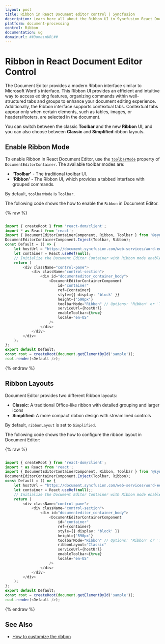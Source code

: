 ```yaml
---
layout: post
title: Ribbon in React Document editor control | Syncfusion
description: Learn here all about the Ribbon UI in Syncfusion React Document editor control, how to switch between Ribbon and Toolbar modes.
platform: document-processing
control: Ribbon
documentation: ug
domainurl: ##DomainURL##
---
```


# Ribbon in React Document Editor Control

The Document Editor provides a modern Ribbon interface similar to Microsoft Word's interface. This Ribbon UI provides an efficient and intuitive way to access editing features, organizing commands within well-structured tabs and groups to enhance your document editing experience. Additionally, the Ribbon interface supports contextual tabs. Contextual tabs appear only when certain elements, such as tables, images, or headers/footers, are selected in the document.

You can switch between the classic **Toolbar** and the new **Ribbon** UI, and you can also choose between **Classic** and **Simplified** ribbon layouts.

## Enable Ribbon Mode

To enable Ribbon in React Document Editor, use the [`toolbarMode`](https://ej2.syncfusion.com/react/documentation/api/document-editor-container#toolbarmode) property of `DocumentEditorContainer`. The available toolbar modes are:

- **'Toolbar'** - The traditional toolbar UI.
- **'Ribbon'** - The Ribbon UI, which provides a tabbed interface with grouped commands.

By default, `toolbarMode` is `Toolbar`.

The following code shows the how to enable the `Ribbon` in Document Editor.

{% raw %}

```ts

import { createRoot } from 'react-dom/client';
import * as React from 'react';
import { DocumentEditorContainerComponent, Ribbon, Toolbar } from '@syncfusion/ej2-react-documenteditor';
DocumentEditorContainerComponent.Inject(Toolbar, Ribbon);
const Default = () => {
    let hostUrl = "https://document.syncfusion.com/web-services/word-editor/api/documenteditor/";
    let container = React.useRef(null);
    // Initialize the Document Editor Container with Ribbon mode enabled
    return (
        <div className="control-pane">
            <div className="control-section">
                <div id="documenteditor_container_body">
                    <DocumentEditorContainerComponent
                        id="container"
                        ref={container}
                        style={{ display: 'block' }}
                        height={'590px'}
                        toolbarMode="Ribbon" // Options: 'Ribbon' or 'Toolbar'
                        serviceUrl={hostUrl}
                        enableToolbar={true}
                        locale="en-US"
                    />
                </div>
            </div>
        </div>
    );
};
export default Default;
const root = createRoot(document.getElementById('sample'));
root.render(<Default />);
```
{% endraw %}

## Ribbon Layouts

Document Editor provides two different Ribbon layouts:

- **Classic**: A traditional Office-like ribbon with detailed grouping and larger icons
- **Simplified**: A more compact ribbon design with streamlined controls

By default, `ribbonLayout` is set to `Simplified`. 

The following code shows the how to configure the ribbon layout in Document Editor:

{% raw %}

```ts

import { createRoot } from 'react-dom/client';
import * as React from 'react';
import { DocumentEditorContainerComponent, Ribbon, Toolbar } from '@syncfusion/ej2-react-documenteditor';
DocumentEditorContainerComponent.Inject(Toolbar, Ribbon);
const Default = () => {
    let hostUrl = "https://document.syncfusion.com/web-services/word-editor/api/documenteditor/";
    let container = React.useRef(null);;
    // Initialize the Document Editor Container with Ribbon mode enabled
    return (
        <div className="control-pane">
            <div className="control-section">
                <div id="documenteditor_container_body">
                    <DocumentEditorContainerComponent
                        id="container"
                        ref={container}
                        style={{ display: 'block' }}
                        height={'590px'}
                        toolbarMode="Ribbon" // Options: 'Ribbon' or 'Toolbar'
                        ribbonLayout="Classic"
                        serviceUrl={hostUrl}
                        enableToolbar={true}
                        locale="en-US"
                    />
                </div>
            </div>
        </div>
    );
};
export default Default;
const root = createRoot(document.getElementById('sample'));
root.render(<Default />);
```
{% endraw %}

## See Also

* [How to customize the ribbon](./how-to/customize-ribbon)